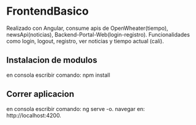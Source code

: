 # FrontendBasico
Realizado con Angular, consume apis de OpenWheater(tiempo), newsApi(noticias), Backend-Portal-Web(login-registro).
Funcionalidades como login, logout, registro, ver noticias y tiempo actual (cali).

## Instalacion de modulos
en consola escribir comando: npm install

## Correr aplicacion
en consola escribir comando: ng serve -o.
navegar en: http://localhost:4200.
